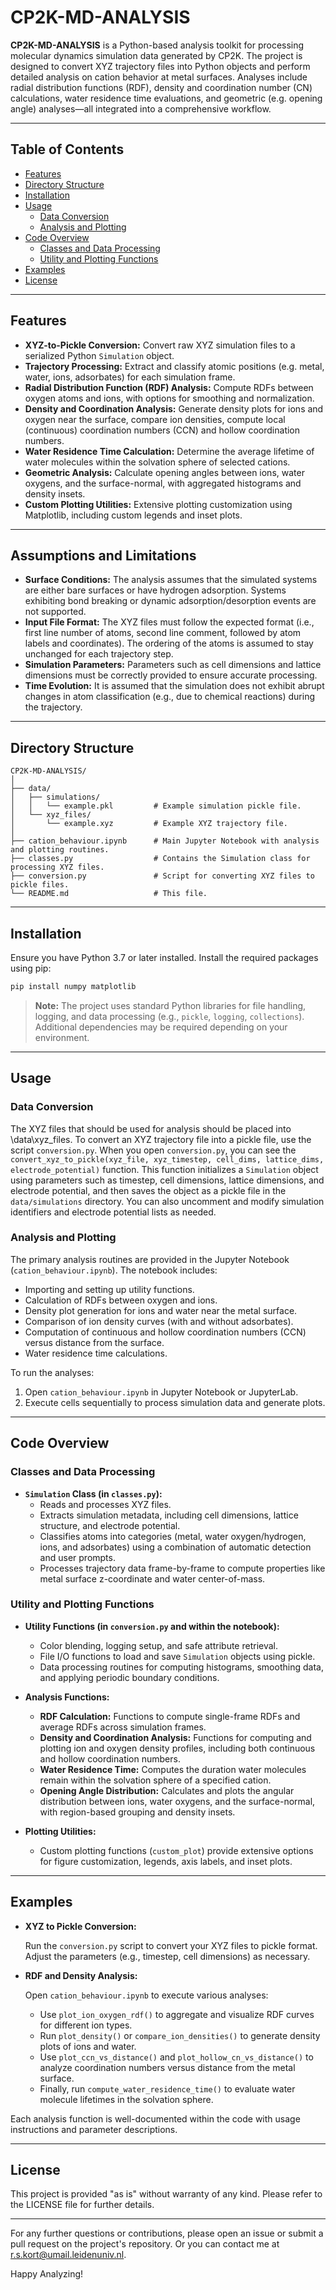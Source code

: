 # CP2K-MD-ANALYSIS

**CP2K-MD-ANALYSIS** is a Python-based analysis toolkit for processing molecular dynamics simulation data generated by CP2K. The project is designed to convert XYZ trajectory files into Python objects and perform detailed analysis on cation behavior at metal surfaces. Analyses include radial distribution functions (RDF), density and coordination number (CN) calculations, water residence time evaluations, and geometric (e.g. opening angle) analyses—all integrated into a comprehensive workflow.

---

## Table of Contents

- [Features](#features)
- [Directory Structure](#directory-structure)
- [Installation](#installation)
- [Usage](#usage)
  - [Data Conversion](#data-conversion)
  - [Analysis and Plotting](#analysis-and-plotting)
- [Code Overview](#code-overview)
  - [Classes and Data Processing](#classes-and-data-processing)
  - [Utility and Plotting Functions](#utility-and-plotting-functions)
- [Examples](#examples)
- [License](#license)

---

## Features

- **XYZ-to-Pickle Conversion:** Convert raw XYZ simulation files to a serialized Python `Simulation` object.
- **Trajectory Processing:** Extract and classify atomic positions (e.g. metal, water, ions, adsorbates) for each simulation frame.
- **Radial Distribution Function (RDF) Analysis:** Compute RDFs between oxygen atoms and ions, with options for smoothing and normalization.
- **Density and Coordination Analysis:** Generate density plots for ions and oxygen near the surface, compare ion densities, compute local (continuous) coordination numbers (CCN) and hollow coordination numbers.
- **Water Residence Time Calculation:** Determine the average lifetime of water molecules within the solvation sphere of selected cations.
- **Geometric Analysis:** Calculate opening angles between ions, water oxygens, and the surface-normal, with aggregated histograms and density insets.
- **Custom Plotting Utilities:** Extensive plotting customization using Matplotlib, including custom legends and inset plots.

---

## Assumptions and Limitations

- **Surface Conditions:** The analysis assumes that the simulated systems are either bare surfaces or have hydrogen adsorption. Systems exhibiting bond breaking or dynamic adsorption/desorption events are not supported.
- **Input File Format:** The XYZ files must follow the expected format (i.e., first line number of atoms, second line comment, followed by atom labels and coordinates). The ordering of the atoms is assumed to stay unchanged for each trajectory step.
- **Simulation Parameters:** Parameters such as cell dimensions and lattice dimensions must be correctly provided to ensure accurate processing.
- **Time Evolution:** It is assumed that the simulation does not exhibit abrupt changes in atom classification (e.g., due to chemical reactions) during the trajectory. 

---

## Directory Structure

```
CP2K-MD-ANALYSIS/
│
├── data/
│   ├── simulations/
│   │   └── example.pkl         # Example simulation pickle file.
│   └── xyz_files/
│       └── example.xyz         # Example XYZ trajectory file.
│
├── cation_behaviour.ipynb      # Main Jupyter Notebook with analysis and plotting routines.
├── classes.py                  # Contains the Simulation class for processing XYZ files.
├── conversion.py               # Script for converting XYZ files to pickle files.
└── README.md                   # This file.
```

---

## Installation

Ensure you have Python 3.7 or later installed. Install the required packages using pip:

```bash
pip install numpy matplotlib
```

> **Note:** The project uses standard Python libraries for file handling, logging, and data processing (e.g., `pickle`, `logging`, `collections`). Additional dependencies may be required depending on your environment.

---

## Usage

### Data Conversion

The XYZ files that should be used for analysis should be placed into \data\xyz_files\.
To convert an XYZ trajectory file into a pickle file, use the script `conversion.py`.
When you open `conversion.py`, you can see the `convert_xyz_to_pickle(xyz_file, xyz_timestep, cell_dims, lattice_dims, electrode_potential)` function.
This function initializes a `Simulation` object using parameters such as timestep, cell dimensions, lattice dimensions, and electrode potential, and then saves the object as a pickle file in the `data/simulations` directory. You can also uncomment and modify simulation identifiers and electrode potential lists as needed.

### Analysis and Plotting

The primary analysis routines are provided in the Jupyter Notebook (`cation_behaviour.ipynb`). The notebook includes:

- Importing and setting up utility functions.
- Calculation of RDFs between oxygen and ions.
- Density plot generation for ions and water near the metal surface.
- Comparison of ion density curves (with and without adsorbates).
- Computation of continuous and hollow coordination numbers (CCN) versus distance from the surface.
- Water residence time calculations.

To run the analyses:
1. Open `cation_behaviour.ipynb` in Jupyter Notebook or JupyterLab.
2. Execute cells sequentially to process simulation data and generate plots.

---

## Code Overview

### Classes and Data Processing

- **`Simulation` Class (in `classes.py`):**
  - Reads and processes XYZ files.
  - Extracts simulation metadata, including cell dimensions, lattice structure, and electrode potential.
  - Classifies atoms into categories (metal, water oxygen/hydrogen, ions, and adsorbates) using a combination of automatic detection and user prompts.
  - Processes trajectory data frame-by-frame to compute properties like metal surface z-coordinate and water center-of-mass.

### Utility and Plotting Functions

- **Utility Functions (in `conversion.py` and within the notebook):**
  - Color blending, logging setup, and safe attribute retrieval.
  - File I/O functions to load and save `Simulation` objects using pickle.
  - Data processing routines for computing histograms, smoothing data, and applying periodic boundary conditions.

- **Analysis Functions:**
  - **RDF Calculation:** Functions to compute single-frame RDFs and average RDFs across simulation frames.
  - **Density and Coordination Analysis:** Functions for computing and plotting ion and oxygen density profiles, including both continuous and hollow coordination numbers.
  - **Water Residence Time:** Computes the duration water molecules remain within the solvation sphere of a specified cation.
  - **Opening Angle Distribution:** Calculates and plots the angular distribution between ions, water oxygens, and the surface-normal, with region-based grouping and density insets.

- **Plotting Utilities:**
  - Custom plotting functions (`custom_plot`) provide extensive options for figure customization, legends, axis labels, and inset plots.

---

## Examples

- **XYZ to Pickle Conversion:**

  Run the `conversion.py` script to convert your XYZ files to pickle format. Adjust the parameters (e.g., timestep, cell dimensions) as necessary.

- **RDF and Density Analysis:**

  Open `cation_behaviour.ipynb` to execute various analyses:
  - Use `plot_ion_oxygen_rdf()` to aggregate and visualize RDF curves for different ion types.
  - Run `plot_density()` or `compare_ion_densities()` to generate density plots of ions and water.
  - Use `plot_ccn_vs_distance()` and `plot_hollow_cn_vs_distance()` to analyze coordination numbers versus distance from the metal surface.
  - Finally, run `compute_water_residence_time()` to evaluate water molecule lifetimes in the solvation sphere.

Each analysis function is well-documented within the code with usage instructions and parameter descriptions.

---

## License

This project is provided "as is" without warranty of any kind. Please refer to the LICENSE file for further details.

---

For any further questions or contributions, please open an issue or submit a pull request on the project's repository.
Or you can contact me at r.s.kort@umail.leidenuniv.nl.

Happy Analyzing!

